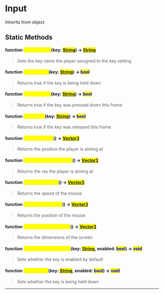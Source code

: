 # Input
Inherits from object
## Static Methods
#### function <mark style="color:yellow;">GetKeyName</mark>(key: <mark style="color:blue;">[String](../static/String.md)</mark>) -> <mark style="color:blue;">[String](../static/String.md)</mark>
> Gets the key name the player assigned to the key setting

#### function <mark style="color:yellow;">GetKeyHold</mark>(key: <mark style="color:blue;">[String](../static/String.md)</mark>) -> <mark style="color:blue;">bool</mark>
> Returns true if the key is being held down

#### function <mark style="color:yellow;">GetKeyDown</mark>(key: <mark style="color:blue;">[String](../static/String.md)</mark>) -> <mark style="color:blue;">bool</mark>
> Returns true if the key was pressed down this frame

#### function <mark style="color:yellow;">GetKeyUp</mark>(key: <mark style="color:blue;">[String](../static/String.md)</mark>) -> <mark style="color:blue;">bool</mark>
> Returns true if the key was released this frame

#### function <mark style="color:yellow;">GetMouseAim</mark>() -> <mark style="color:blue;">[Vector3](../objects/Vector3.md)</mark>
> Returns the position the player is aiming at

#### function <mark style="color:yellow;">GetCursorAimDirection</mark>() -> <mark style="color:blue;">[Vector3](../objects/Vector3.md)</mark>
> Returns the ray the player is aiming at

#### function <mark style="color:yellow;">GetMouseSpeed</mark>() -> <mark style="color:blue;">[Vector3](../objects/Vector3.md)</mark>
> Returns the speed of the mouse

#### function <mark style="color:yellow;">GetMousePosition</mark>() -> <mark style="color:blue;">[Vector3](../objects/Vector3.md)</mark>
> Returns the position of the mouse

#### function <mark style="color:yellow;">GetScreenDimensions</mark>() -> <mark style="color:blue;">[Vector3](../objects/Vector3.md)</mark>
> Returns the dimensions of the screen

#### function <mark style="color:yellow;">SetKeyDefaultEnabled</mark>(key: <mark style="color:blue;">[String](../static/String.md)</mark>, enabled: <mark style="color:blue;">bool</mark>) -> <mark style="color:blue;">void</mark>
> Sets whether the key is enabled by default

#### function <mark style="color:yellow;">SetKeyHold</mark>(key: <mark style="color:blue;">[String](../static/String.md)</mark>, enabled: <mark style="color:blue;">bool</mark>) -> <mark style="color:blue;">void</mark>
> Sets whether the key is being held down


---

